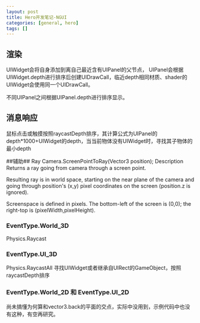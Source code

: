 ```yaml
---
layout: post
title: Hero开发笔记-NGUI
categories: [general, hero]
tags: []
---
```


## 渲染 ##
UIWidget会将自身添加到离自己最近含有UIPanel的父节点，
UIPanel会根据UIWidget.depth进行排序后创建UIDrawCall，临近depth相同材质、shader的UIWidget会使用同一个UIDrawCall。

不同UIPanel之间根据UIPanel.depth进行排序显示。


## 消息响应 ##
鼠标点击或触摸按照raycastDepth排序，其计算公式为UIPanel的depth*1000+UIWidget的depth，当当前物体没有UIWidget时，寻找其子物体的最小depth

##辅助##
Ray Camera.ScreenPointToRay(Vector3 position);
Description
Returns a ray going from camera through a screen point.

Resulting ray is in world space, starting on the near plane of the camera and going through position's (x,y) pixel coordinates on the screen (position.z is ignored).

Screenspace is defined in pixels. The bottom-left of the screen is (0,0); the right-top is (pixelWidth,pixelHeight).

### EventType.World_3D ###
Physics.Raycast

### EventType.UI_3D ###
Physics.RaycastAll
寻找UIWidget或者继承自UIRect的GameObject，按照raycastDepth排序

### EventType.World_2D 和 EventType.UI_2D ###
尚未搞懂为何算和vector3.back的平面的交点，实际中没用到，示例代码中也没有这种，有空再研究。




